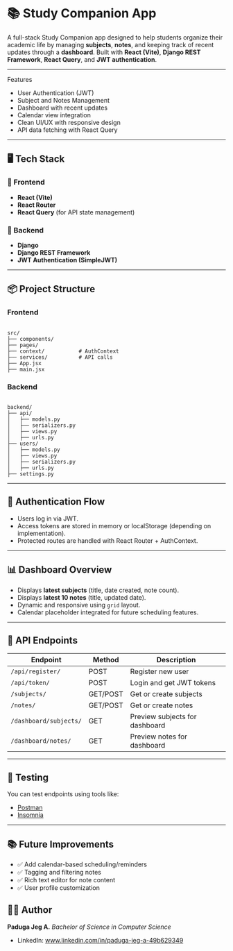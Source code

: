 # 📚 Study Companion App

A full-stack Study Companion app designed to help students organize their academic life by managing **subjects**, **notes**, and keeping track of recent updates through a **dashboard**. Built with **React (Vite)**, **Django REST Framework**, **React Query**, and **JWT authentication**.

---

Features

- User Authentication (JWT)
- Subject and Notes Management
- Dashboard with recent updates
- Calendar view integration
- Clean UI/UX with responsive design
- API data fetching with React Query

---

## 🖥️ Tech Stack

### 🔧 Frontend
- **React (Vite)**
- **React Router**
- **React Query** (for API state management)

### 🐍 Backend
- **Django**
- **Django REST Framework**
- **JWT Authentication (SimpleJWT)**

---

## 📦 Project Structure

### Frontend

```

src/
├── components/
├── pages/
├── context/           # AuthContext
├── services/          # API calls
├── App.jsx
├── main.jsx

```

### Backend

```

backend/
├── api/
│   ├── models.py
│   ├── serializers.py
│   ├── views.py
│   ├── urls.py
├── users/
│   ├── models.py
│   ├── views.py
│   ├── serializers.py
│   ├── urls.py
├── settings.py

````

---

## 🔑 Authentication Flow

* Users log in via JWT.
* Access tokens are stored in memory or localStorage (depending on implementation).
* Protected routes are handled with React Router + AuthContext.

---

## 📊 Dashboard Overview

* Displays **latest subjects** (title, date created, note count).
* Displays **latest 10 notes** (title, updated date).
* Dynamic and responsive using `grid` layout.
* Calendar placeholder integrated for future scheduling features.

---

## 📌 API Endpoints

| Endpoint               | Method   | Description                    |
| ---------------------- | -------- | ------------------------------ |
| `/api/register/`       | POST     | Register new user              |
| `/api/token/`          | POST     | Login and get JWT tokens       |
| `/subjects/`           | GET/POST | Get or create subjects         |
| `/notes/`              | GET/POST | Get or create notes            |
| `/dashboard/subjects/` | GET      | Preview subjects for dashboard |
| `/dashboard/notes/`    | GET      | Preview notes for dashboard    |

---

## 🧪 Testing

You can test endpoints using tools like:

* [Postman](https://www.postman.com/)
* [Insomnia](https://insomnia.rest/)

---

## 📚 Future Improvements

* ✅ Add calendar-based scheduling/reminders
* ✅ Tagging and filtering notes
* ✅ Rich text editor for note content
* ✅ User profile customization

## 🙋‍♂️ Author

**Paduga Jeg A.**
*Bachelor of Science in Computer Science*

* LinkedIn: www.linkedin.com/in/paduga-jeg-a-49b629349


